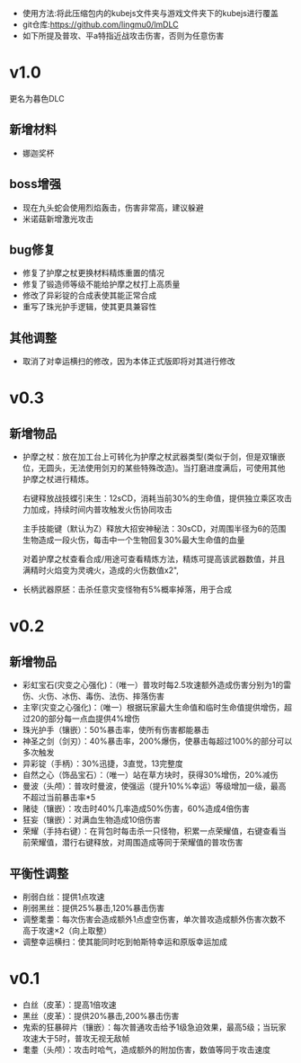 - 使用方法:将此压缩包内的kubejs文件夹与游戏文件夹下的kubejs进行覆盖
- git仓库:https://github.com/lingmu0/lmDLC
- 如下所提及普攻、平a特指近战攻击伤害，否则为任意伤害
# v1.0
更名为暮色DLC

## 新增材料
- 娜迦奖杯

## boss增强
- 现在九头蛇会使用烈焰轰击，伤害非常高，建议躲避
- 米诺菇新增激光攻击

## bug修复
- 修复了护摩之杖更换材料精炼重置的情况
- 修复了锻造师等级不能给护摩之杖打上高质量
- 修改了异彩锭的合成表使其能正常合成
- 重写了珠光护手逻辑，使其更具兼容性

## 其他调整
- 取消了对幸运横扫的修改，因为本体正式版即将对其进行修改


# v0.3

## 新增物品
- 护摩之杖：放在加工台上可转化为护摩之杖武器类型(类似于剑，但是双镶嵌位，无圆头，无法使用剑刃的某些特殊改造)。当打磨进度满后，可使用其他护摩之杖进行精炼。
  
  右键释放战技蝶引来生：12sCD，消耗当前30%的生命值，提供独立乘区攻击力加成，持续时间内普攻触发火伤协同攻击
  
  主手技能键（默认为Z）释放大招安神秘法：30sCD，对周围半径为6的范围生物造成一段火伤，每击中一个生物回复30%最大生命值的血量
  
  对着护摩之杖查看合成/用途可查看精炼方法，精炼可提高该武器数值，并且满精时火焰变为灵魂火，造成的火伤数值x2",

- 长柄武器原胚：击杀任意灾变怪物有5%概率掉落，用于合成


# v0.2

## 新增物品
- 彩虹宝石(灾变之心强化)：（唯一）普攻时每2.5攻速额外造成伤害分别为1的雷伤、火伤、冰伤、毒伤、法伤、摔落伤害
- 主宰(灾变之心强化)：（唯一）根据玩家最大生命值和临时生命值提供增伤，超过20的部分每一点血提供4%增伤
- 珠光护手（镶嵌）：50%暴击率，使所有伤害都能暴击
- 神圣之剑（剑刃）：40%暴击率，200%爆伤，使暴击每超过100%的部分可以多次触发
- 异彩锭（手柄）：30%迅捷，3直觉，13完整度
- 自然之心（饰品宝石）：（唯一）站在草方块时，获得30%增伤，20%减伤
- 曼波（头颅）：普攻时曼波，使强运（提升10%%幸运）等级增加一级，最高不超过当前暴击率*5
- 赌徒（镶嵌）：攻击时40%几率造成50%伤害，60%造成4倍伤害
- 狂妄（镶嵌）：对满血生物造成10倍伤害
- 荣耀（手持右键）：在背包时每击杀一只怪物，积累一点荣耀值，右键查看当前荣耀值，潜行右键释放，对周围造成等同于荣耀值的普攻伤害

## 平衡性调整
- 削弱白丝：提供1点攻速
- 削弱黑丝：提供25%暴击,120%暴击伤害
- 调整耄耋：每次伤害会造成额外1点虚空伤害，单次普攻造成额外伤害次数不高于攻速×2（向上取整）
- 调整幸运横扫：使其能同时吃到帕斯特幸运和原版幸运加成


# v0.1

- 白丝（皮革）：提高1倍攻速
- 黑丝（皮革）：提供20%暴击,200%暴击伤害
- 鬼索的狂暴碎片（镶嵌）：每次普通攻击给予1级急迫效果，最高5级；当玩家攻速大于5时，普攻无视无敌帧
- 耄耋（头颅）：攻击时哈气，造成额外的附加伤害，数值等同于攻击速度
